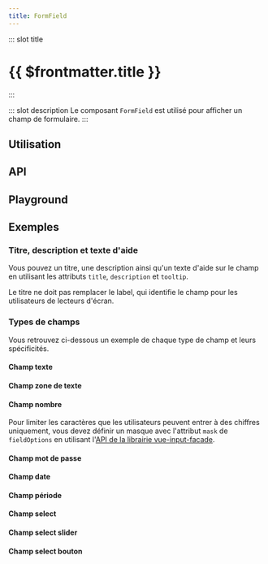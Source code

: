 ```yaml
---
title: FormField
---
```


::: slot title
# {{ $frontmatter.title }}
:::

::: slot description
Le composant `FormField` est utilisé pour afficher un champ de formulaire.
:::

## Utilisation

<DocExample
  eager
  file="composants/form-field/examples/form-field"
/>

## API

<DocApi
  :value="['FormField']"
  :api="{
    FormField: {
      props: [
        {
          name: 'field',
          type: 'Field',
          required: true,
          description: 'Le champ à afficher.',
          example: '{\n	type: string;\n	value: FieldValue;\n	title?: string;\n	description?: string;\n	tooltip?: string;\n	multiple?: boolean;\n	fieldOptions?: FieldOptions;\n	items?: FieldItem[];\n	other?: OtherField;\n	mask?: string;\n	dynamic?: boolean;\n}'
        }
      ],
      events: [
        {
          name: 'change',
          description: 'Événement émis lorsque la valeur du champ est mise à jour.'
        }
      ]
    }
  }"
/>

## Playground

<DocExample
  file="composants/form-field/examples/form-field-playground"
  hide-code-block
/>

## Exemples

### Titre, description et texte d'aide

Vous pouvez un titre, une description ainsi qu'un texte d'aide sur le champ en utilisant les attributs `title`, `description` et `tooltip`.

<DocInfo color="orange">

Le titre ne doit pas remplacer le label, qui identifie le champ pour les utilisateurs de lecteurs d'écran.

</DocInfo>

<DocExample file="composants/form-field/examples/form-field-question" />

### Types de champs

Vous retrouvez ci-dessous un exemple de chaque type de champ et leurs spécificités.

#### Champ texte

<DocExample file="composants/form-field/examples/form-field-text" />

#### Champ zone de texte

<DocExample file="composants/form-field/examples/form-field-textarea" />

#### Champ nombre

<DocInfo>

Pour limiter les caractères que les utilisateurs peuvent entrer à des chiffres uniquement, vous devez définir un masque avec l'attribut `mask` de `fieldOptions` en utilisant l'[API de la librairie vue-input-facade](https://ronaldjerez.github.io/vue-input-facade/).

</DocInfo>

<DocExample file="composants/form-field/examples/form-field-number" />

#### Champ mot de passe

<DocExample file="composants/form-field/examples/form-field-password" />

#### Champ date

<DocExample file="composants/form-field/examples/form-field-date" />

#### Champ période

<DocExample file="composants/form-field/examples/form-field-period" />

#### Champ select

<DocExample file="composants/form-field/examples/form-field-select" />

#### Champ select slider

<DocExample file="composants/form-field/examples/form-field-select-slider" />

#### Champ select bouton

<DocExample file="composants/form-field/examples/form-field-select-button" />
